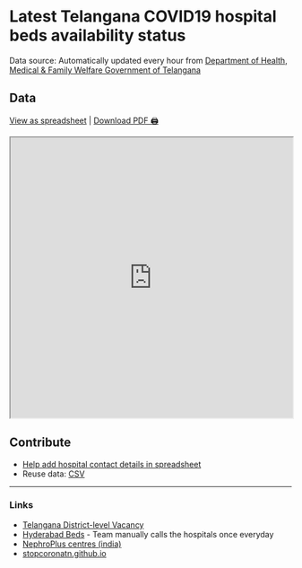 # Latest Telangana COVID19 hospital beds availability status

Data source: Automatically updated every hour from [Department of Health, Medical & Family Welfare Government of Telangana](http://164.100.112.24/SpringMVC/Hospital_Beds_Statistic_Bulletin_citizen.htm)

## Data
[View as spreadsheet](https://docs.google.com/spreadsheets/d/1qv_14JZ-svxY84KV4KZfqu-ploj7e62eSqheNY9PiEY/edit?usp=sharing) | [Download PDF 🖨️](https://docs.google.com/spreadsheets/d/e/2PACX-1vQXN_wuODhCUpwFEccaxBmQ5s9LoitePxgChBDS2Js9QX08HxRMmQgGmdVODm-Ai-gB_Plz-HmBDiOY/pub?gid=0&single=true&output=pdf)
<iframe src="https://docs.google.com/spreadsheets/d/e/2PACX-1vQXN_wuODhCUpwFEccaxBmQ5s9LoitePxgChBDS2Js9QX08HxRMmQgGmdVODm-Ai-gB_Plz-HmBDiOY/pubhtml?widget=true&amp;headers=false" style="width: 100%;height: 500px;"></iframe>

## Contribute

- [Help add hospital contact details in spreadsheet](https://docs.google.com/spreadsheets/d/1qv_14JZ-svxY84KV4KZfqu-ploj7e62eSqheNY9PiEY/edit#gid=0)
- Reuse data: [CSV](https://github.com/covid-telangana/covid-telangana.github.io/blob/master/data/beds.csv)

---

### Links

- [Telangana District-level Vacancy](https://docs.google.com/spreadsheets/d/1qv_14JZ-svxY84KV4KZfqu-ploj7e62eSqheNY9PiEY/edit#gid=732515913)
- [Hyderabad Beds](https://covidbeds.info/hyderabad-beds/) - Team manually calls the hospitals once everyday
- [NephroPlus centres (india)](https://docs.google.com/spreadsheets/d/1qv_14JZ-svxY84KV4KZfqu-ploj7e62eSqheNY9PiEY/edit#gid=984548854)
- [stopcoronatn.github.io](https://stopcoronatn.github.io/)


<!-- Global site tag (gtag.js) - Google Analytics -->
<script async src="https://www.googletagmanager.com/gtag/js?id=G-QHRMLZSXRG"></script>
<script>
  window.dataLayer = window.dataLayer || [];
  function gtag(){dataLayer.push(arguments);}
  gtag('js', new Date());

  gtag('config', 'G-QHRMLZSXRG');
</script>
